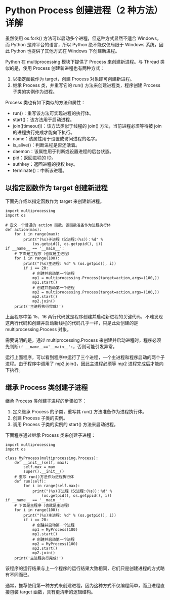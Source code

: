 # Python Process 创建进程（2 种方法）详解

虽然使用 os.fork() 方法可以启动多个进程，但这种方式显然不适合 Windows，而 Python 是跨平台的语言，所以 Python 绝不能仅仅局限于 Windows 系统，因此 Python 也提供了其他方式在 Windows 下创建新进程。

Python 在 multiprocessing 模块下提供了 Process 来创建新进程。与 Thread 类似的是，使用 Process 创建新进程也有两种方式：

1.  以指定函数作为 target，创建 Process 对象即可创建新进程。
2.  继承 Process 类，并重写它的 run() 方法来创建进程类，程序创建 Process 子类的实例作为进程。

Process 类也有如下类似的方法和属性：

*   run()：重写该方法可实现进程的执行体。
*   start()：该方法用于启动进程。
*   join([timeout])：该方法类似于线程的 join() 方法，当前进程必须等待被 join 的进程执行完成才能向下执行。
*   name：该属性用于设置或访问进程的名字。
*   is_alive()：判断进程是否还活着。
*   daemon：该属性用于判断或设置进程的后台状态。
*   pid：返回进程的 ID。
*   authkey：返回进程的授权 key。
*   terminate()：中断该进程。

## 以指定函数作为 target 创建新进程

下面先介绍以指定函数作为 target 来创建新进程。

```
import multiprocessing
import os

# 定义一个普通的 action 函数，该函数准备作为进程执行体
def action(max):
    for i in range(max):
        print("(%s)子进程（父进程:(%s)）：%d" %
            (os.getpid(), os.getppid(), i))
if __name__ == '__main__':
    # 下面是主程序（也就是主进程）
    for i in range(100):
        print("(%s)主进程: %d" % (os.getpid(), i))
        if i == 20:
            # 创建并启动第一个进程
            mp1 = multiprocessing.Process(target=action,args=(100,))
            mp1.start()
            # 创建并启动第一个进程
            mp2 = multiprocessing.Process(target=action,args=(100,))
            mp2.start()
            mp2.join()
    print('主进程执行完成!')
```

上面程序中第 15、16 两行代码就是程序创建并启动新进程的关键代码，不难发现这两行代码和创建并启动新线程的代码几乎一样，只是此处创建的是 multiprocessing.Process 对象。

需要说明的是，通过 multiprocessing.Process 来创建并启动进程时，程序必须先判断`if __name__=='__main__':`，否则可能引发异常。

运行上面程序，可以看到程序中运行了三个进程，一个主进程和程序启动的两个子进程。由于程序中调用了 mp2.join()，因此主进程必须等 mp2 进程完成后才能向下执行。

## 继承 Process 类创建子进程

继承 Process 类创建子进程的步骤如下：

1.  定义继承 Process 的子类，重写其 run() 方法准备作为进程执行体。
2.  创建 Process 子类的实例。
3.  调用 Process 子类的实例的 start() 方法来启动进程。

下面程序通过继承 Process 类来创建子进程：

```
import multiprocessing
import os

class MyProcess(multiprocessing.Process):
    def __init__(self, max):
        self.max = max
        super().__init__()
    # 重写 run()方法作为进程执行体
    def run(self):
        for i in range(self.max):
            print("(%s)子进程（父进程:(%s)）：%d" %
                (os.getpid(), os.getppid(), i))
if __name__ == '__main__':
    # 下面是主程序（也就是主进程）
    for i in range(100):
        print("(%s)主进程: %d" % (os.getpid(), i))
        if i == 20:
            # 创建并启动第一个进程
            mp1 = MyProcess(100)
            mp1.start()
            # 创建并启动第一个进程
            mp2 = MyProcess(100)
            mp2.start()
            mp2.join()
    print('主进程执行完成!')
```

该程序的运行结果与上一个程序的运行结果大致相同，它们只是创建进程的方式略有不同而已。

通常，推荐使用第一种方式来创建进程，因为这种方式不仅编程简单，而且进程直接包装 target 函数，具有更清晰的逻辑结构。